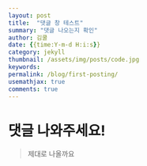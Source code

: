 ```yaml
---
layout: post
title:  "댓글 창 테스트"
summary: "댓글 나오는지 확인"
author: 김쿨
date: {{time:Y-m-d H:i:s}}
category: jekyll
thumbnail: /assets/img/posts/code.jpg
keywords: 
permalink: /blog/first-posting/
usemathjax: true
comments: true
---
```

# 댓글 나와주세요!
> 제대로 나올까요